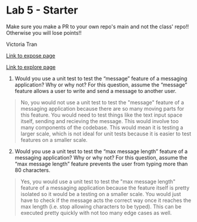 # Lab 5 - Starter
Make sure you make a PR to your own repo's main and not the class' repo!! Otherwise you will lose points!!

Victoria Tran

[Link to expose page](https://victoriatr6n.github.io/Lab5_Starter/expose.html)

[Link to explore page](https://victoriatr6n.github.io/Lab5_Starter/explore.html)

1. Would you use a unit test to test the “message” feature of a messaging application? Why or why not? For this question, assume the “message” feature allows a user to write and send a message to another user.

> No, you would not use a unit test to test the "message" feature of a messaging application because there are so many moving parts for this feature. You would need to test things like the text input space itself, sending and recieving the message. This would involve too many components of the codebase. This would mean it is testing a larger scale, which is not ideal for unit tests because it is easier to test features on a smaller scale.

2. Would you use a unit test to test the “max message length” feature of a messaging application? Why or why not? For this question, assume the “max message length” feature prevents the user from typing more than 80 characters.

> Yes, you would use a unit test to test the "max message length" feature of a messaging application because the feature itself is pretty isolated so it would be a testing on a smaller scale. You would just have to check if the message acts the correct way once it reaches the max length (i.e. stop allowing characters to be typed). This can be executed pretty quickly with not too many edge cases as well.
